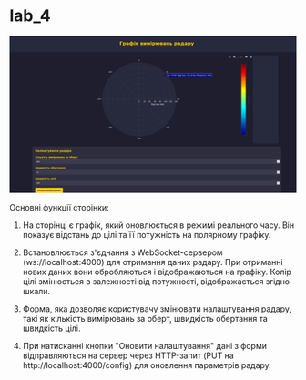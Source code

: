 # lab_4

![Image alt](screenshots/1.png)

Основні функції сторінки:

1. На сторінці є графік, який оновлюється в режимі реального часу. Він показує відстань до цілі та її потужність на полярному графіку.

2. Встановлюється з'єднання з WebSocket-сервером (ws://localhost:4000) для отримання даних радару. При отриманні нових даних вони обробляються і відображаються на графіку. Колір цілі змінюється в залежності від потужності, відображається згідно шкали.

3. Форма, яка дозволяє користувачу змінювати налаштування радару, такі як кількість вимірювань за оберт, швидкість обертання та швидкість цілі.

4. При натисканні кнопки "Оновити налаштування" дані з форми відправляються на сервер через HTTP-запит (PUT на http://localhost:4000/config) для оновлення параметрів радару.
